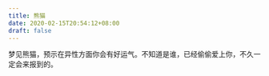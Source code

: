 ```yaml
---
title: 熊猫
date: 2020-02-15T20:54:12+08:00
draft: false
---
```


梦见熊猫，预示在异性方面你会有好运气。不知道是谁，已经偷偷爱上你，不久一定会来报到的。